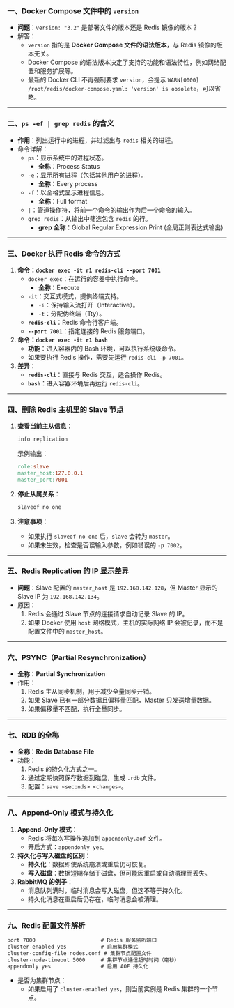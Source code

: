 ### **一、Docker Compose 文件中的 `version`**

- **问题**：`version: "3.2"` 是部署文件的版本还是 Redis 镜像的版本？
- 解答：
  - `version` 指的是 **Docker Compose 文件的语法版本**，与 Redis 镜像的版本无关。
  - Docker Compose 的语法版本决定了支持的功能和语法特性，例如网络配置和服务扩展等。
  - 最新的 Docker CLI 不再强制要求 `version`，会提示 `WARN[0000] /root/redis/docker-compose.yaml: 'version' is obsolete`，可以省略。

------

### **二、`ps -ef | grep redis` 的含义**

- **作用**：列出运行中的进程，并过滤出与 `redis` 相关的进程。
- 命令详解：
  - `ps`：显示系统中的进程状态。
    - **全称**：Process Status
  - `-e`：显示所有进程（包括其他用户的进程）。
    - **全称**：Every process
  - `-f`：以全格式显示进程信息。
    - **全称**：Full format
  - `|`：管道操作符，将前一个命令的输出作为后一个命令的输入。
  - `grep redis`：从输出中筛选包含 `redis` 的行。
    - **grep 全称**：Global Regular Expression Print (全局正则表达式输出)

------

### **三、Docker 执行 Redis 命令的方式**

1. **命令：`docker exec -it r1 redis-cli --port 7001`**
   - `docker exec`：在运行的容器中执行命令。
     - **全称**：Execute
   - `-it`：交互式模式，提供终端支持。
     - `-i`：保持输入流打开（Interactive）。
     - `-t`：分配伪终端（Tty）。
   - **`redis-cli`**：Redis 命令行客户端。
   - **`--port 7001`**：指定连接的 Redis 服务端口。
2. **命令：`docker exec -it r1 bash`**
   - **功能**：进入容器内的 Bash 环境，可以执行系统级命令。
   - 如果要执行 Redis 操作，需要先运行 `redis-cli -p 7001`。
3. **差异**：
   - **`redis-cli`**：直接与 Redis 交互，适合操作 Redis。
   - **`bash`**：进入容器环境后再运行 `redis-cli`。

------

### **四、删除 Redis 主机里的 Slave 节点**

1. **查看当前主从信息**：

   ```bash
   info replication
   ```

   示例输出：

   ```makefile
   role:slave
   master_host:127.0.0.1
   master_port:7001
   ```

2. **停止从属关系**：

   ```bash
   slaveof no one
   ```

3. **注意事项**：

   - 如果执行 `slaveof no one` 后，`slave` 会转为 `master`。
   - 如果未生效，检查是否误输入参数，例如错误的 `-p 7002`。

------

### **五、Redis Replication 的 IP 显示差异**

- **问题**：Slave 配置的 `master_host` 是 `192.168.142.128`，但 Master 显示的 Slave IP 为 `192.168.142.134`。
- 原因：
  1. Redis 会通过 Slave 节点的连接请求自动记录 Slave 的 IP。
  2. 如果 Docker 使用 `host` 网络模式，主机的实际网络 IP 会被记录，而不是配置文件中的 `master_host`。

------

### **六、PSYNC（Partial Resynchronization）**

- **全称**：**Partial Synchronization**
- 作用：
  1. Redis 主从同步机制，用于减少全量同步开销。
  2. 如果 Slave 已有一部分数据且偏移量匹配，Master 只发送增量数据。
  3. 如果偏移量不匹配，执行全量同步。

------

### **七、RDB 的全称**

- **全称**：**Redis Database File**
- 功能：
  1. Redis 的持久化方式之一。
  2. 通过定期快照保存数据到磁盘，生成 `.rdb` 文件。
  3. 配置：`save <seconds> <changes>`。

------

### **八、Append-Only 模式与持久化**

1. **Append-Only 模式**：
   - Redis 将每次写操作追加到 `appendonly.aof` 文件。
   - 开启方式：`appendonly yes`。
2. **持久化与写入磁盘的区别**：
   - **持久化**：数据即使系统崩溃或重启仍可恢复。
   - **写入磁盘**：数据短期存储于磁盘，但可能因重启或自动清理而丢失。
3. **RabbitMQ 的例子**：
   - 消息队列满时，临时消息会写入磁盘，但这不等于持久化。
   - 持久化消息在重启后仍存在，临时消息会被清理。

------

### **九、Redis 配置文件解析**

```reStructuredText
port 7000                     # Redis 服务监听端口
cluster-enabled yes           # 启用集群模式
cluster-config-file nodes.conf # 集群节点配置文件
cluster-node-timeout 5000     # 集群节点通信超时时间（毫秒）
appendonly yes                # 启用 AOF 持久化
```

- 是否为集群节点：
  - 如果启用了 `cluster-enabled yes`，则当前实例是 Redis 集群的一个节点。